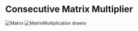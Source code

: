 # Consecutive Matrix Multiplier 
![Matrix](https://github.com/youngyang00/Mini_Projects/assets/172355193/bf67e63b-4e19-4ab9-ba55-0d69f9bb410c)
![MatrixMultiplication drawio](https://github.com/youngyang00/Mini_Projects/assets/172355193/2ff9d6e3-bbf7-4322-a9ca-38ad7bbca155)
